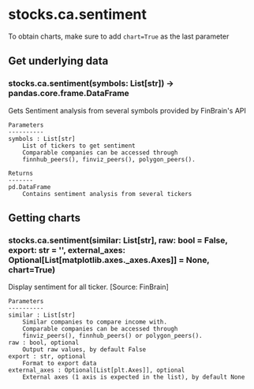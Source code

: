 # stocks.ca.sentiment

To obtain charts, make sure to add `chart=True` as the last parameter

## Get underlying data 
### stocks.ca.sentiment(symbols: List[str]) -> pandas.core.frame.DataFrame

Gets Sentiment analysis from several symbols provided by FinBrain's API

    Parameters
    ----------
    symbols : List[str]
        List of tickers to get sentiment
        Comparable companies can be accessed through
        finnhub_peers(), finviz_peers(), polygon_peers().

    Returns
    -------
    pd.DataFrame
        Contains sentiment analysis from several tickers

## Getting charts 
### stocks.ca.sentiment(similar: List[str], raw: bool = False, export: str = '', external_axes: Optional[List[matplotlib.axes._axes.Axes]] = None, chart=True)

Display sentiment for all ticker. [Source: FinBrain]

    Parameters
    ----------
    similar : List[str]
        Similar companies to compare income with.
        Comparable companies can be accessed through
        finviz_peers(), finnhub_peers() or polygon_peers().
    raw : bool, optional
        Output raw values, by default False
    export : str, optional
        Format to export data
    external_axes : Optional[List[plt.Axes]], optional
        External axes (1 axis is expected in the list), by default None
